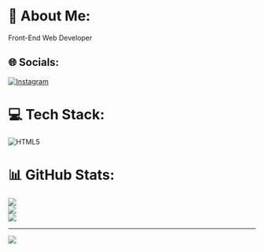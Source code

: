 # 💫 About Me:
Front-End Web Developer


## 🌐 Socials:
[![Instagram](https://img.shields.io/badge/Instagram-%23E4405F.svg?logo=Instagram&logoColor=white)](https://instagram.com/@franklinmayad) 

# 💻 Tech Stack:
![HTML5](https://img.shields.io/badge/html5-%23E34F26.svg?style=for-the-badge&logo=html5&logoColor=white)
# 📊 GitHub Stats:
![](https://github-readme-stats.vercel.app/api?username=code-franklin&theme=vue-dark&hide_border=false&include_all_commits=false&count_private=false)<br/>
![](https://github-readme-streak-stats.herokuapp.com/?user=code-franklin&theme=vue-dark&hide_border=false)<br/>
![](https://github-readme-stats.vercel.app/api/top-langs/?username=code-franklin&theme=vue-dark&hide_border=false&include_all_commits=false&count_private=false&layout=compact)

---
[![](https://visitcount.itsvg.in/api?id=code-franklin&icon=0&color=0)](https://visitcount.itsvg.in)

<!-- Proudly created with GPRM ( https://gprm.itsvg.in ) -->
